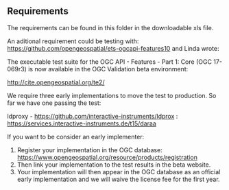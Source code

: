 ## Requirements

The requirements can be found in this folder in the downloadable xls file.

An aditional requirement could be testing with: https://github.com/opengeospatial/ets-ogcapi-features10
and Linda wrote:

  The executable test suite for the  OGC API - Features - Part 1: Core (OGC 17-069r3) is now available in the OGC Validation beta environment:
 
  http://cite.opengeospatial.org/te2/

  We require three early implementations to move the test to production. So far we have one passing the test:

  ldproxy -  https://github.com/interactive-instruments/ldprox : https://services.interactive-instruments.de/t15/daraa


  If you want to be consider an early implementer:

  1. Register your implementation in the OGC database: https://www.opengeospatial.org/resource/products/registration
  2. Then link your implementation to the test results in the beta website.  
  3. Your implementation will then appear in the OGC database as an official early implementation and we will waive the license fee for the first year.



